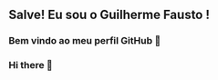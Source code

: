 ## Salve! Eu sou o Guilherme Fausto ! 
### Bem vindo ao meu perfil GitHub 👋
### Hi there 👋

<!--
**guilhermefausto/guilhermefausto** is a ✨ _special_ ✨ repository because its `README.md` (this file) appears on your GitHub profile.

Sou Desenvolvedor Web Backend, atualmente estou me especializado em Java, Spring Framework e também tenho conhecimento em frontend.

Estou na área de Tecnologia da Informação desde 2010, sou apaixonado por tecnologia, principalmente em desenvolvimento de software.

Here are some ideas to get you started:
- 🔭 Estou em transição de carreira, à procura de oportunidade, para voltar a trabalhar profissionalmente como desenvolvedor.
- :muscle: Atualmente trabalho como Administrador de Redes e Servidores Linux na UERJ
- 🌱 I’m currently learning ...
- 👯 I’m looking to collaborate on ...
- 🤔 I’m looking for help with ...
- 💬 Ask me about ...
- 📫 How to reach me: ...
- 😄 Pronouns: ...
- ⚡ Fun fact: ...
-->

